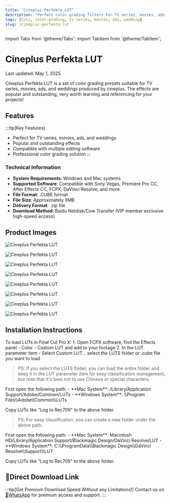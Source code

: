 ```yaml
---
title: "Cineplus Perfekta LUT"
description: "Perfect color grading filters for TV series, movies, ads, and weddings"
tags: [luts, color-grading, tv-series, movies, ads, wedding]
slug: /cineplus-perfekta-lut
---
```


import Tabs from '@theme/Tabs';
import TabItem from '@theme/TabItem';

# Cineplus Perfekta LUT

<time datetime="2025-05-01">Last updated: May 1, 2025</time>

Cineplus Perfekta LUT is a set of color grading presets suitable for TV series, movies, ads, and weddings produced by cineplus. The effects are popular and outstanding, very worth learning and referencing for your projects!

## Features

:::tip[Key Features]
- Perfect for TV series, movies, ads, and weddings
- Popular and outstanding effects
- Compatible with multiple editing software
- Professional color grading solution
:::

### Technical Information

- **System Requirements**: Windows and Mac systems
- **Supported Software**: Compatible with Sony Vegas, Premiere Pro CC, After Effects CC, FCPX, DaVinci Resolve, and more
- **File Format**: .CUBE format
- **File Size**: Approximately 9MB
- **Delivery Format**: .zip file
- **Download Method**: Baidu Netdisk/Cow Transfer (VIP member exclusive high-speed access)

## Product Images

![Cineplus Perfekta LUT](https://www.vfx123.com/wp-content/uploads/2025/05/1747016182-dd7898e7a1e336e.webp)

![Cineplus Perfekta LUT](https://www.vfx123.com/wp-content/uploads/2025/05/1747016187-a724ede052ade0c.webp)

![Cineplus Perfekta LUT](https://www.vfx123.com/wp-content/uploads/2025/05/1747016192-27dc83549306699.webp)

![Cineplus Perfekta LUT](https://www.vfx123.com/wp-content/uploads/2025/05/1747016197-2b2dbaf0642be38.webp)

![Cineplus Perfekta LUT](https://www.vfx123.com/wp-content/uploads/2025/05/1747016201-5c53981e389ecb6.webp)

![Cineplus Perfekta LUT](https://www.vfx123.com/wp-content/uploads/2025/05/1747016205-6e6b69c27d1eb97.webp)

![Cineplus Perfekta LUT](https://www.vfx123.com/wp-content/uploads/2025/05/1747016210-f7d7353023cec0.webp)

![Cineplus Perfekta LUT](https://www.vfx123.com/wp-content/uploads/2025/05/1747016214-382986511eb1180.webp)

## Installation Instructions

<Tabs>
<TabItem value="fcpx" label="Final Cut Pro X">
To load LUTs in Final Cut Pro X:
1. Open FCPX software, find the Effects panel - Color - Custom LUT and add to your footage
2. In the LUT parameter item - Select Custom LUT… select the LUTS folder or .cube file you want to load

> PS: If you select the LUTS folder, you can load the entire folder and keep it in the LUT parameter item for easy classification management, but note that it's best not to use Chinese or special characters.
</TabItem>

<TabItem value="premiere" label="Premiere Pro">
First open the following path:
- **Mac System**: /Library/Application Support/Adobe/Common/LUTs
- **Windows System**: \\Program Files\\Adobe\\Common\\LUTs

Copy LUTs like "Log to Rec709" to the above folder.

> PS: For easy classification, you can create a new folder under the above path.
</TabItem>

<TabItem value="resolve" label="DaVinci Resolve">
First open the following path:
- **Mac System**: Macintosh HD/Library/Application Support/Blackmagic Design/DaVinci Resolve/LUT
- **Windows System**: C:\\ProgramData\\Blackmagic Design\\DaVinci Resolve\\Support\\LUT

Copy LUTs like "Log to Rec709" to the above folder.

</TabItem>
</Tabs>

## 🚀Direct Download Link

:::tip[Get Premium Download Speed Without any Limitations!]
Contact us on [💬WhatsApp](https://wa.me/+8613237610083) for premium  access and support.
:::
